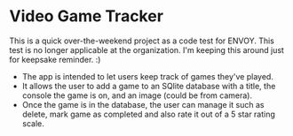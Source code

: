 # Video Game Tracker

This is a quick over-the-weekend project as a code test for ENVOY.  This test is no longer applicable at the organization.  I'm keeping this around just for keepsake reminder. :)

 - The app is intended to let users keep track of games they've played. 
 - It allows the user to add a game to an SQlite database with a title, the
   console the game is on, and an image (could be from camera). 
  - Once  the game is in the database, the user can manage it such as delete, mark game as completed and also rate it out of a 5 star rating scale.

